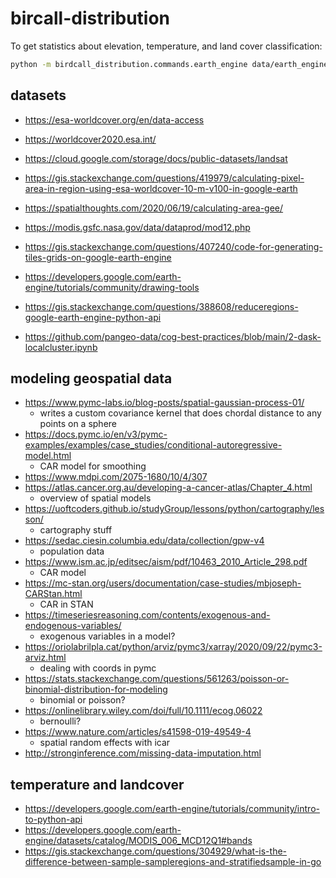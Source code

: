 # bircall-distribution

To get statistics about elevation, temperature, and land cover classification:

```bash
python -m birdcall_distribution.commands.earth_engine data/earth_engine.parquet
```

## datasets

- https://esa-worldcover.org/en/data-access
- https://worldcover2020.esa.int/
- https://cloud.google.com/storage/docs/public-datasets/landsat

- https://gis.stackexchange.com/questions/419979/calculating-pixel-area-in-region-using-esa-worldcover-10-m-v100-in-google-earth
- https://spatialthoughts.com/2020/06/19/calculating-area-gee/

- https://modis.gsfc.nasa.gov/data/dataprod/mod12.php
- https://gis.stackexchange.com/questions/407240/code-for-generating-tiles-grids-on-google-earth-engine
- https://developers.google.com/earth-engine/tutorials/community/drawing-tools
- https://gis.stackexchange.com/questions/388608/reduceregions-google-earth-engine-python-api

- https://github.com/pangeo-data/cog-best-practices/blob/main/2-dask-localcluster.ipynb

## modeling geospatial data

- https://www.pymc-labs.io/blog-posts/spatial-gaussian-process-01/
  - writes a custom covariance kernel that does chordal distance to any points on a sphere
- https://docs.pymc.io/en/v3/pymc-examples/examples/case_studies/conditional-autoregressive-model.html
  - CAR model for smoothing
- https://www.mdpi.com/2075-1680/10/4/307
- https://atlas.cancer.org.au/developing-a-cancer-atlas/Chapter_4.html
  - overview of spatial models
- https://uoftcoders.github.io/studyGroup/lessons/python/cartography/lesson/
  - cartography stuff
- https://sedac.ciesin.columbia.edu/data/collection/gpw-v4
  - population data
- https://www.ism.ac.jp/editsec/aism/pdf/10463_2010_Article_298.pdf
  - CAR model
- https://mc-stan.org/users/documentation/case-studies/mbjoseph-CARStan.html
  - CAR in STAN
- https://timeseriesreasoning.com/contents/exogenous-and-endogenous-variables/
  - exogenous variables in a model?
- https://oriolabrilpla.cat/python/arviz/pymc3/xarray/2020/09/22/pymc3-arviz.html
  - dealing with coords in pymc
- https://stats.stackexchange.com/questions/561263/poisson-or-binomial-distribution-for-modeling
  - binomial or poisson?
- https://onlinelibrary.wiley.com/doi/full/10.1111/ecog.06022
  - bernoulli?
- https://www.nature.com/articles/s41598-019-49549-4
  - spatial random effects with icar
- http://stronginference.com/missing-data-imputation.html

## temperature and landcover

- https://developers.google.com/earth-engine/tutorials/community/intro-to-python-api
- https://developers.google.com/earth-engine/datasets/catalog/MODIS_006_MCD12Q1#bands
- https://gis.stackexchange.com/questions/304929/what-is-the-difference-between-sample-sampleregions-and-stratifiedsample-in-go
